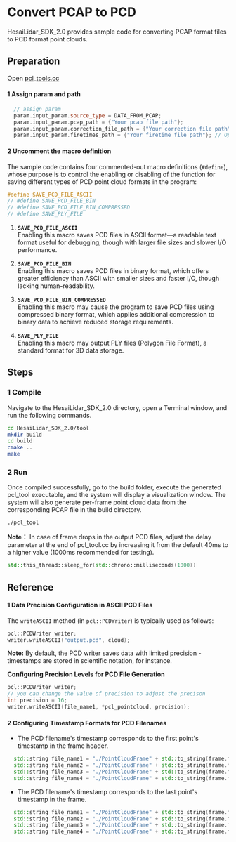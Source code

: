 # Convert PCAP to PCD
HesaiLidar_SDK_2.0 provides sample code for converting PCAP format files to PCD format point clouds.

## Preparation
Open [pcl_tools.cc](../tool/pcl_tool.cc) 

#### 1 Assign param and path
```cpp
  // assign param
  param.input_param.source_type = DATA_FROM_PCAP;                         // Set the data source to PCAP data
  param.input_param.pcap_path = {"Your pcap file path"};                  // PCAP file path
  param.input_param.correction_file_path = {"Your correction file path"}; // Calibration file path (Angle Correction file path)
  param.input_param.firetimes_path = {"Your firetime file path"}; // Optional：Laser firing sequence (Firetimes file path)
```

#### 2 Uncomment the macro definition
The sample code contains four commented-out macro definitions (`#define`), whose purpose is to control the enabling or disabling of the function for saving different types of PCD point cloud formats in the program:
```cpp
#define SAVE_PCD_FILE_ASCII
// #define SAVE_PCD_FILE_BIN
// #define SAVE_PCD_FILE_BIN_COMPRESSED
// #define SAVE_PLY_FILE
```
1. **`SAVE_PCD_FILE_ASCII`**  
   Enabling this macro saves PCD files in ASCII format—a readable text format useful for debugging, though with larger file sizes and slower I/O performance.

2. **`SAVE_PCD_FILE_BIN`**  
   Enabling this macro saves PCD files in binary format, which offers greater efficiency than ASCII with smaller sizes and faster I/O, though lacking human-readability.

3. **`SAVE_PCD_FILE_BIN_COMPRESSED`**  
   Enabling this macro may cause the program to save PCD files using compressed binary format, which applies additional compression to binary data to achieve reduced storage requirements.

4. **`SAVE_PLY_FILE`**  
   Enabling this macro may output PLY files (Polygon File Format), a standard format for 3D data storage.


## Steps
### 1 Compile
Navigate to the HesaiLidar_SDK_2.0 directory, open a Terminal window, and run the following commands.
```bash
cd HesaiLidar_SDK_2.0/tool
mkdir build
cd build
cmake ..
make
```

### 2 Run
Once compiled successfully, go to the build folder, execute the generated pcl_tool executable, and the system will display a visualization window. The system will also generate per-frame point cloud data from the corresponding PCAP file in the build directory.
```bash
./pcl_tool
```
**Note：**
In case of frame drops in the output PCD files, adjust the delay parameter at the end of pcl_tool.cc by increasing it from the default 40ms to a higher value (1000ms recommended for testing).
```cpp
std::this_thread::sleep_for(std::chrono::milliseconds(1000))
```

## Reference
#### 1 Data Precision Configuration in ASCII PCD Files
The `writeASCII` method (in `pcl::PCDWriter`) is typically used as follows:
```cpp
pcl::PCDWriter writer;
writer.writeASCII("output.pcd", cloud);
```
**Note:** 
By default, the PCD writer saves data with limited precision - timestamps are stored in scientific notation, for instance.

**Configuring Precision Levels for PCD File Generation**
```cpp
pcl::PCDWriter writer;
// you can change the value of precision to adjust the precison
int precision = 16;
writer.writeASCII(file_name1, *pcl_pointcloud, precision);
```

#### 2 Configuring Timestamp Formats for PCD Filenames
- The PCD filename's timestamp corresponds to the first point's timestamp in the frame header.
```cpp
  std::string file_name1 = "./PointCloudFrame" + std::to_string(frame.frame_index) + "_" + std::to_string(frame.points[0].timestamp)+ ".pcd";
  std::string file_name2 = "./PointCloudFrame" + std::to_string(frame.frame_index) + "_" + std::to_string(frame.points[0].timestamp)+ ".bin";
  std::string file_name3 = "./PointCloudFrame" + std::to_string(frame.frame_index) + "_" + std::to_string(frame.points[0].timestamp)+ ".ply";
  std::string file_name4 = "./PointCloudFrame" + std::to_string(frame.frame_index) + "_" + std::to_string(frame.points[0].timestamp)+ "_compress" + ".bin";
```

- The PCD filename's timestamp corresponds to the last point's timestamp in the frame.
```cpp
  std::string file_name1 = "./PointCloudFrame" + std::to_string(frame.frame_index) + "_" + std::to_string(frame.points[points_num - 1].timestamp)+ ".pcd";
  std::string file_name2 = "./PointCloudFrame" + std::to_string(frame.frame_index) + "_" + std::to_string(frame.points[points_num - 1].timestamp)+ ".bin";
  std::string file_name3 = "./PointCloudFrame" + std::to_string(frame.frame_index) + "_" + std::to_string(frame.points[points_num - 1].timestamp)+ ".ply";
  std::string file_name4 = "./PointCloudFrame" + std::to_string(frame.frame_index) + "_" + std::to_string(frame.points[points_num - 1].timestamp)+ "_compress" + ".bin";
```